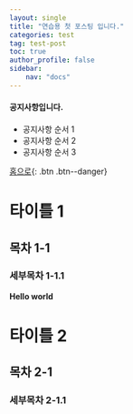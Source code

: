 ```yaml
---
layout: single
title: "연습용 첫 포스팅 입니다."
categories: test
tag: test-post
toc: true
author_profile: false
sidebar:
    nav: "docs"
---
```

<div class="notice">
<h4>공지사항입니다.</h4>
<ul>
    <li>공지사항 순서 1</li>
    <li>공지사항 순서 2</li>
    <li>공지사항 순서 3</li>
</ul>
</div>

[홈으로](https://95-jasonpark.github.io/){: .btn .btn--danger}

# 타이틀 1
## 목차 1-1
### 세부목차 1-1.1

**Hello world**

# 타이틀 2
## 목차 2-1
### 세부목차 2-1.1